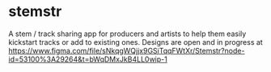 # stemstr
A stem / track sharing app for producers and artists to help them easily kickstart tracks or add to existing ones. 
Designs are open and in progress at https://www.figma.com/file/sNkqgWQjjx9GSiTqqFWtXr/Stemstr?node-id=53100%3A29264&t=bWqDMxJkB4LL0wip-1

